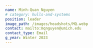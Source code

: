 ```yaml
---
name: Minh-Quan Nguyen
# category: hulls-and-systems
position: leader
image_path: /images/headshots/MQ.webp
contact: mailto:mqnguyen@umich.edu
contact_type: Email
g_year: Winter 2023
---
```

